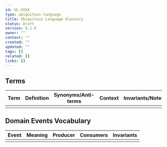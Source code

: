 ```yaml
---
id: UL-XXXX
type: ubiquitous-language
title: Ubiquitous Language Glossary
status: Draft
version: 0.1.0
owner: ""
context: ""
created: ""
updated: ""
tags: []
related: []
links: []
---
```


## Terms
| Term | Definition | Synonyms/Anti-terms | Context | Invariants/Notes |
|------|------------|---------------------|---------|------------------|
|      |            |                     |         |                  |

## Domain Events Vocabulary
| Event | Meaning | Producer | Consumers | Invariants |
|------|---------|----------|-----------|------------|
|      |         |          |           |            |
